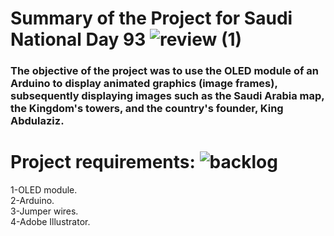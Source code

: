  #  Summary of the Project for Saudi National Day 93  ![review (1)](https://github.com/naz50/Saudi-National-Day_93/assets/74384259/4ef34c07-3131-4d18-a9f4-ca8b9497455f) 
 ###  The objective of the project was to use the OLED module of an Arduino to display animated graphics (image frames), subsequently displaying images such as the Saudi Arabia map, the Kingdom's towers, and the country's founder, King Abdulaziz.

#  Project requirements: ![backlog](https://github.com/naz50/Saudi-National-Day_93/assets/74384259/6bfd33de-77e9-4e5c-8399-9b1faf39ff3b)
  1-OLED module. <br/>
  2-Arduino. <br/>
  3-Jumper wires. <br/>
  4-Adobe Illustrator. <br/>

